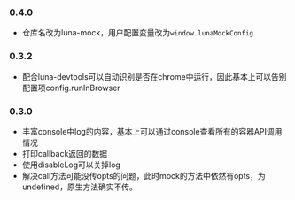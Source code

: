 ### 0.4.0
* 仓库名改为luna-mock，用户配置变量改为`window.lunaMockConfig`

### 0.3.2
* 配合luna-devtools可以自动识别是否在chrome中运行，因此基本上可以告别配置项config.runInBrowser

### 0.3.0

* 丰富console中log的内容，基本上可以通过console查看所有的容器API调用情况
* 打印callback返回的数据
* 使用disableLog可以关掉log
* 解决call方法可能没传opts的问题，此时mock的方法中依然有opts，为undefined，原生方法确实不传。
